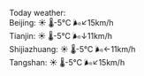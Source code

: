 Today weather:  
Beijing: ☀️ 🌡️-5°C 🌬️↙15km/h  
Tianjin: ☀️ 🌡️-5°C 🌬️↓11km/h  
Shijiazhuang: ☀️ 🌡️-5°C 🌬️←11km/h  
Tangshan: ☀️ 🌡️-5°C 🌬️↙15km/h  

